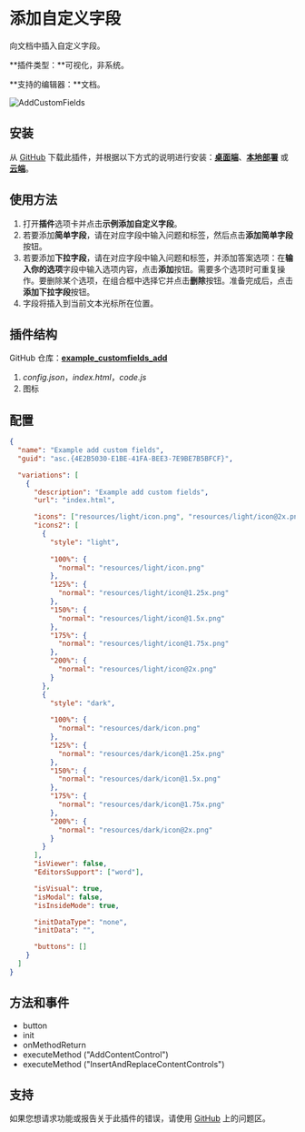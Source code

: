 # 添加自定义字段

向文档中插入自定义字段。

**插件类型：**可视化，非系统。  

**支持的编辑器：**文档。

![AddCustomFields](/assets/images/plugins/gifs/add-custom-fields.gif)

## 安装

从 [GitHub](https://github.com/ONLYOFFICE/sdkjs-plugins/tree/master/example_customfields_add) 下载此插件，并根据以下方式的说明进行安装：[**桌面端**](../../tutorials/installing/onlyoffice-desktop-editors.md)、[**本地部署**](../../tutorials/installing/onlyoffice-docs-on-premises.md) 或 [**云端**](../../tutorials/installing/onlyoffice-cloud.md)。

## 使用方法

1. 打开**插件**选项卡并点击**示例添加自定义字段**。  
2. 若要添加**简单字段**，请在对应字段中输入问题和标签，然后点击**添加简单字段**按钮。  
3. 若要添加**下拉字段**，请在对应字段中输入问题和标签，并添加答案选项：在**输入你的选项**字段中输入选项内容，点击**添加**按钮。需要多个选项时可重复操作。要删除某个选项，在组合框中选择它并点击**删除**按钮。准备完成后，点击**添加下拉字段**按钮。  
4. 字段将插入到当前文本光标所在位置。

## 插件结构

GitHub 仓库：[**example_customfields_add**](https://github.com/ONLYOFFICE/sdkjs-plugins/tree/master/example_customfields_add)

1. *config.json*，*index.html*，*code.js*
2. 图标

## 配置

``` json
{
  "name": "Example add custom fields",
  "guid": "asc.{4E2B5030-E1BE-41FA-BEE3-7E9BE7B5BFCF}",

  "variations": [
    {
      "description": "Example add custom fields",
      "url": "index.html",

      "icons": ["resources/light/icon.png", "resources/light/icon@2x.png"],
      "icons2": [
        {
          "style": "light",
                    
          "100%": {
            "normal": "resources/light/icon.png"
          },
          "125%": {
            "normal": "resources/light/icon@1.25x.png"
          },
          "150%": {
            "normal": "resources/light/icon@1.5x.png"
          },
          "175%": {
            "normal": "resources/light/icon@1.75x.png"
          },
          "200%": {
            "normal": "resources/light/icon@2x.png"
          }
        },
        {
          "style": "dark",
                    
          "100%": {
            "normal": "resources/dark/icon.png"
          },
          "125%": {
            "normal": "resources/dark/icon@1.25x.png"
          },
          "150%": {
            "normal": "resources/dark/icon@1.5x.png"
          },
          "175%": {
            "normal": "resources/dark/icon@1.75x.png"
          },
          "200%": {
            "normal": "resources/dark/icon@2x.png"
          }
        }
      ],
      "isViewer": false,
      "EditorsSupport": ["word"],

      "isVisual": true,
      "isModal": false,
      "isInsideMode": true,

      "initDataType": "none",
      "initData": "",

      "buttons": []
    }
  ]
}
```

## 方法和事件

- button
- init
- onMethodReturn
- executeMethod ("AddContentControl")
- executeMethod ("InsertAndReplaceContentControls")

## 支持

如果您想请求功能或报告关于此插件的错误，请使用 [GitHub](https://github.com/ONLYOFFICE/sdkjs-plugins/issues) 上的问题区。
